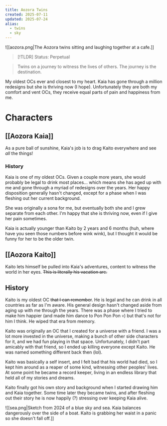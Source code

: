 ```yaml
---
title: Aozora Twins
created: 2025-07-11
updated: 2025-07-24
alias:
  - twins
  - sky
---
```

![[aozora.png|The Aozora twins sitting and laughing together at a cafe.]]

> [!TLDR] Status: Perpetual

> Twins on a journey to witness the lives of others. The journey is the destination.

My oldest OCs ever and closest to my heart. Kaia has gone through a million redesigns but she is thriving now (I hope). Unfortunately they are both my comfort and vent OCs, they receive equal parts of pain and happiness from me.

# Characters
## [[Aozora Kaia]]
As a pure ball of sunshine, Kaia's job is to drag Kaito everywhere and see *all* the things!
### History
Kaia is one of my oldest OCs. Given a couple more years, she would probably be legal to drink most places... which means she has aged up with me and gone through a myriad of redesigns over the years. Her happy disposition generally hasn't changed, except for a phase when I was fleshing out her current background.

She was originally a sona for me, but eventually both she and I grew separate from each other. I'm happy that she is thriving now, even if I give her pain sometimes.

Kaia is actually younger than Kaito by 2 years and 6 months (huh, where have you seen those numbers before wink wink), but I thought it would be funny for her to be the older twin.
## [[Aozora Kaito]]
Kaito lets himself be pulled into Kaia's adventures, content to witness the world in her eyes. ~~This is literally his vacation arc.~~
## History
Kaito is my oldest OC ~~that I can remember~~. He is legal and he can drink in all countries as far as I'm aware. His general design hasn't changed aside from aging up with me through the years. There was a phase where I tried to make him happier (and made him dance to Pon Pon Pon 💀) but that's not for him I think. He wiped that era from memory.

Kaito was originally an OC that I created for a universe with a friend. I was a lot more invested in the universe, making a bunch of other side characters for it, and we had fun playing in that space. Unfortunately,  I didn't part amicably with that friend, so I ended up killing everyone except Kaito. He was named something different back then (lol).

Kaito was basically a self insert, and I felt bad that his world had died, so I kept him around as a reaper of some kind, witnessing other peoples' lives. At some point he became a record keeper, living in an endless library that held all of my stories and dreams. 

Kaito finally got his own story and background when I started drawing him and Kaia together. Some time later they became twins, and after fleshing out their story he is now happily (?) stressing over keeping Kaia alive.

![[sea.png|Sketch from 2024 of a blue sky and sea. Kaia balances dangerously over the side of a boat. Kaito is grabbing her waist in a panic so she doesn't fall off.]]